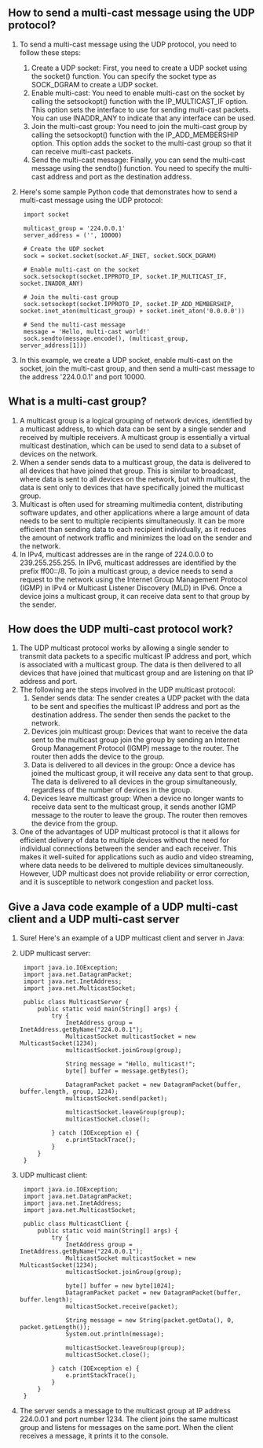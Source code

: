 ## How to send a multi-cast message using the UDP protocol? ##
1. To send a multi-cast message using the UDP protocol, you need to follow these steps:
	1. Create a UDP socket: First, you need to create a UDP socket using the socket() function. You can specify the socket type as SOCK_DGRAM to create a UDP socket.
	2. Enable multi-cast: You need to enable multi-cast on the socket by calling the setsockopt() function with the IP_MULTICAST_IF option. This option sets the interface to use for sending multi-cast packets. You can use INADDR_ANY to indicate that any interface can be used.
	3. Join the multi-cast group: You need to join the multi-cast group by calling the setsockopt() function with the IP_ADD_MEMBERSHIP option. This option adds the socket to the multi-cast group so that it can receive multi-cast packets.
	4. Send the multi-cast message: Finally, you can send the multi-cast message using the sendto() function. You need to specify the multi-cast address and port as the destination address.
2. Here's some sample Python code that demonstrates how to send a multi-cast message using the UDP protocol:

		import socket

		multicast_group = '224.0.0.1'
		server_address = ('', 10000)

		# Create the UDP socket
		sock = socket.socket(socket.AF_INET, socket.SOCK_DGRAM)

		# Enable multi-cast on the socket
		sock.setsockopt(socket.IPPROTO_IP, socket.IP_MULTICAST_IF, socket.INADDR_ANY)

		# Join the multi-cast group
		sock.setsockopt(socket.IPPROTO_IP, socket.IP_ADD_MEMBERSHIP, socket.inet_aton(multicast_group) + socket.inet_aton('0.0.0.0'))

		# Send the multi-cast message
		message = 'Hello, multi-cast world!'
		sock.sendto(message.encode(), (multicast_group, server_address[1]))

3. In this example, we create a UDP socket, enable multi-cast on the socket, join the multi-cast group, and then send a multi-cast message to the address '224.0.0.1' and port 10000.

## What is a multi-cast group? ##
1. A multicast group is a logical grouping of network devices, identified by a multicast address, to which data can be sent by a single sender and received by multiple receivers. A multicast group is essentially a virtual multicast destination, which can be used to send data to a subset of devices on the network.
2. When a sender sends data to a multicast group, the data is delivered to all devices that have joined that group. This is similar to broadcast, where data is sent to all devices on the network, but with multicast, the data is sent only to devices that have specifically joined the multicast group.
3. Multicast is often used for streaming multimedia content, distributing software updates, and other applications where a large amount of data needs to be sent to multiple recipients simultaneously. It can be more efficient than sending data to each recipient individually, as it reduces the amount of network traffic and minimizes the load on the sender and the network.
4. In IPv4, multicast addresses are in the range of 224.0.0.0 to 239.255.255.255. In IPv6, multicast addresses are identified by the prefix ff00::/8. To join a multicast group, a device needs to send a request to the network using the Internet Group Management Protocol (IGMP) in IPv4 or Multicast Listener Discovery (MLD) in IPv6. Once a device joins a multicast group, it can receive data sent to that group by the sender.

## How does the UDP multi-cast protocol work? ##
1. The UDP multicast protocol works by allowing a single sender to transmit data packets to a specific multicast IP address and port, which is associated with a multicast group. The data is then delivered to all devices that have joined that multicast group and are listening on that IP address and port.
2. The following are the steps involved in the UDP multicast protocol:
	1. Sender sends data: The sender creates a UDP packet with the data to be sent and specifies the multicast IP address and port as the destination address. The sender then sends the packet to the network.
	2. Devices join multicast group: Devices that want to receive the data sent to the multicast group join the group by sending an Internet Group Management Protocol (IGMP) message to the router. The router then adds the device to the group.
	3. Data is delivered to all devices in the group: Once a device has joined the multicast group, it will receive any data sent to that group. The data is delivered to all devices in the group simultaneously, regardless of the number of devices in the group.
	4. Devices leave multicast group: When a device no longer wants to receive data sent to the multicast group, it sends another IGMP message to the router to leave the group. The router then removes the device from the group.
3. One of the advantages of UDP multicast protocol is that it allows for efficient delivery of data to multiple devices without the need for individual connections between the sender and each receiver. This makes it well-suited for applications such as audio and video streaming, where data needs to be delivered to multiple devices simultaneously. However, UDP multicast does not provide reliability or error correction, and it is susceptible to network congestion and packet loss.

## Give a Java code example of a UDP multi-cast client and a UDP multi-cast server ##
1. Sure! Here's an example of a UDP multicast client and server in Java:
2. UDP multicast server:

		import java.io.IOException;
		import java.net.DatagramPacket;
		import java.net.InetAddress;
		import java.net.MulticastSocket;

		public class MulticastServer {
			public static void main(String[] args) {
				try {
					InetAddress group = InetAddress.getByName("224.0.0.1");
					MulticastSocket multicastSocket = new MulticastSocket(1234);
					multicastSocket.joinGroup(group);

					String message = "Hello, multicast!";
					byte[] buffer = message.getBytes();

					DatagramPacket packet = new DatagramPacket(buffer, buffer.length, group, 1234);
					multicastSocket.send(packet);

					multicastSocket.leaveGroup(group);
					multicastSocket.close();

				} catch (IOException e) {
					e.printStackTrace();
				}
			}
		}

3. UDP multicast client:

		import java.io.IOException;
		import java.net.DatagramPacket;
		import java.net.InetAddress;
		import java.net.MulticastSocket;

		public class MulticastClient {
			public static void main(String[] args) {
				try {
					InetAddress group = InetAddress.getByName("224.0.0.1");
					MulticastSocket multicastSocket = new MulticastSocket(1234);
					multicastSocket.joinGroup(group);

					byte[] buffer = new byte[1024];
					DatagramPacket packet = new DatagramPacket(buffer, buffer.length);
					multicastSocket.receive(packet);

					String message = new String(packet.getData(), 0, packet.getLength());
					System.out.println(message);

					multicastSocket.leaveGroup(group);
					multicastSocket.close();

				} catch (IOException e) {
					e.printStackTrace();
				}
			}
		}

4. The server sends a message to the multicast group at IP address 224.0.0.1 and port number 1234. The client joins the same multicast group and listens for messages on the same port. When the client receives a message, it prints it to the console.